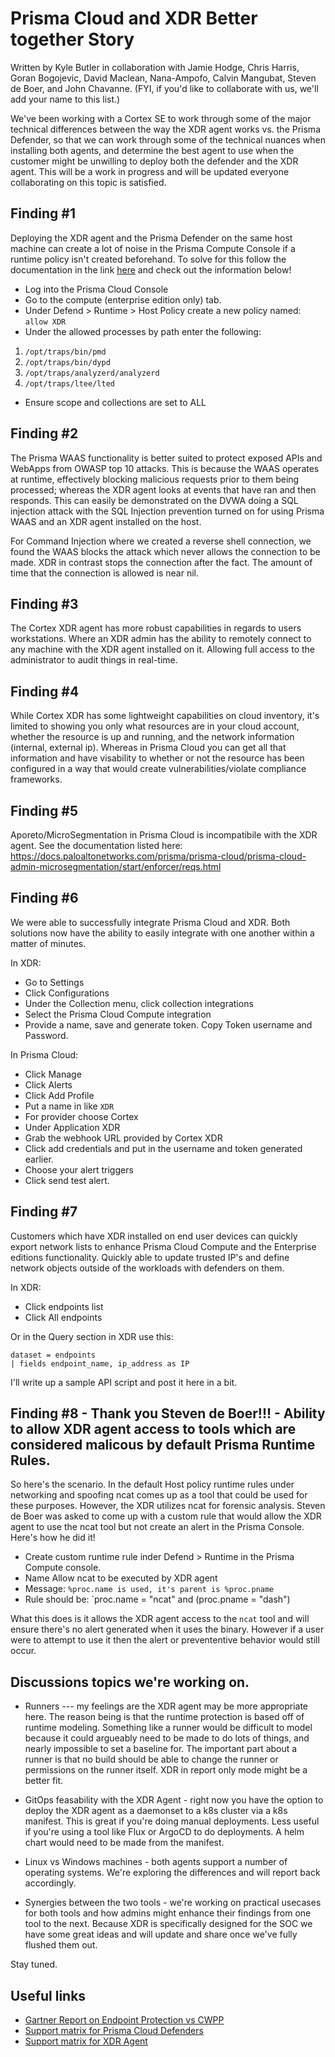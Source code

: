 # Prisma Cloud and XDR Better together Story

Written by Kyle Butler in collaboration with Jamie Hodge, Chris Harris, Goran Bogojevic, David Maclean, Nana-Ampofo, Calvin Mangubat, Steven de Boer, and John Chavanne. (FYI, if you'd like to collaborate with us, we'll add your name to this list.)

We've been working with a Cortex SE to work through some of the major technical differences between the way the XDR agent works vs. the Prisma Defender, so that we can work through some of the technical nuances when installing both agents, and determine the best agent to use when the customer might be unwilling to deploy both the defender and the XDR agent. This will be a work in progress and will be updated everyone collaborating on this topic is satisfied. 


## Finding #1

Deploying the XDR agent and the Prisma Defender on the same host machine can create a lot of noise in the Prisma Compute Console if a runtime policy isn't created beforehand. To solve for this follow the documentation in the link [here](https://docs.paloaltonetworks.com/prisma/prisma-cloud/21-08/prisma-cloud-compute-edition-admin/configure/custom_feeds.html#_custom_feeds_create-a-list-of-trusted-executables) and check out the information below!

* Log into the Prisma Cloud Console
* Go to the compute (enterprise edition only) tab.
* Under Defend > Runtime > Host Policy create a new policy named:  `allow XDR`
* Under the allowed processes by path enter the following:
1. `/opt/traps/bin/pmd`
2. `/opt/traps/bin/dypd` 
3. `/opt/traps/analyzerd/analyzerd` 
4. `/opt/traps/ltee/lted`
* Ensure scope and collections are set to ALL

## Finding #2

The Prisma WAAS functionality is better suited to protect exposed APIs and WebApps from OWASP top 10 attacks. This is because the WAAS operates at runtime, effectively blocking malicious requests prior to them being processed; whereas the XDR agent looks at events that have ran and then responds. This can easily be demonstrated on the DVWA doing a SQL injection attack with the SQL Injection prevention turned on for using Prisma WAAS and an XDR agent installed on the host. 

For Command Injection where we created a reverse shell connection, we found the WAAS blocks the attack which never allows the connection to be made. XDR in contrast stops the connection after the fact. The amount of time that the connection is allowed is near nil. 

## Finding #3

The Cortex XDR agent has more robust capabilities in regards to users workstations. Where an XDR admin has the ability to remotely connect to any machine with the XDR agent installed on it. Allowing full access to the administrator to audit things in real-time. 

## Finding #4

While Cortex XDR has some lightweight capabilities on cloud inventory, it's limited to showing you only what resources are in your cloud account, whether the resource is up and running, and the network information (internal, external ip). Whereas in Prisma Cloud you can get all that information and have visability to whether or not the resource has been configured in a way that would create vulnerabilities/violate compliance frameworks. 

## Finding #5 

Aporeto/MicroSegmentation in Prisma Cloud is incompatibile with the XDR agent. See the documentation listed here: https://docs.paloaltonetworks.com/prisma/prisma-cloud/prisma-cloud-admin-microsegmentation/start/enforcer/reqs.html

## Finding #6 

We were able to successfully integrate Prisma Cloud and XDR. Both solutions now have the ability to easily integrate with one another within a matter of minutes. 

In XDR:

* Go to Settings
* Click Configurations
* Under the Collection menu, click collection integrations
* Select the Prisma Cloud Compute integration
* Provide a name, save and generate token. Copy Token username and Password. 

In Prisma Cloud: 

* Click Manage
* Click Alerts
* Click Add Profile
* Put a name in like `XDR`
* For provider choose Cortex
* Under Application XDR 
* Grab the webhook URL provided by Cortex XDR
* Click add credentials and put in the username and token generated earlier. 
* Choose your alert triggers
* Click send test alert. 


## Finding #7

Customers which have XDR installed on end user devices can quickly export network lists to enhance Prisma Cloud Compute and the Enterprise editions functionality. Quickly able to update trusted IP's and define network objects outside of the workloads with defenders on them. 

In XDR: 

* Click endpoints list 
* Click All endpoints

Or in the Query section in XDR use this: 

```
dataset = endpoints
| fields endpoint_name, ip_address as IP
```

I'll write up a sample API script and post it here in a bit. 


## Finding #8 - Thank you Steven de Boer!!! - Ability to allow XDR agent access to tools which are considered malicous by default Prisma Runtime Rules. 

So here's the scenario. In the default Host policy runtime rules under networking and spoofing ncat comes up as a tool that could be used for these purposes. However, the XDR utilizes ncat for forensic analysis. Steven de Boer was asked to come up with a custom rule that would allow the XDR agent to use the ncat tool but not create an alert in the Prisma Console. Here's how he did it!

* Create custom runtime rule inder Defend > Runtime in the Prisma Compute console. 
* Name Allow ncat to be executed by XDR agent
* Message: `%proc.name is used, it's parent is %proc.pname`
* Rule should be: `proc.name = "ncat" and (proc.pname = "dash")

What this does is it allows the XDR agent access to the `ncat` tool and will ensure there's no alert generated when it uses the binary. However if a user were to attempt to use it then the alert or prevententive behavior would still occur. 




## Discussions topics we're working on. 

* Runners --- my feelings are the XDR agent may be more appropriate here. The reason being is that the runtime protection is based off of runtime modeling. Something like a runner would be difficult to model because it could argueably need to be made to do lots of things, and nearly impossible to set a baseline for. The important part about a runner is that no build should be able to change the runner or permissions on the runner itself. XDR in report only mode might be a better fit. 

* GitOps feasability with the XDR Agent - right now you have the option to deploy the XDR agent as a daemonset to a k8s cluster via a k8s manifest. This is great if you're doing manual deployments. Less useful if you're using a tool like Flux or ArgoCD to do deployments. A helm chart would need to be made from the manifest. 

* Linux vs Windows machines - both agents support a number of operating systems. We're exploring the differences and will report back accordingly.

* Synergies between the two tools - we're working on practical usecases for both tools and how admins might enhance their findings from one tool to the next. Because XDR is specifically designed for the SOC we have some great ideas and will update and share once we've fully flushed them out. 

Stay tuned. 

## Useful links

* [Gartner Report on Endpoint Protection vs CWPP](https://www.gartner.com/doc/reprints?id=1-26RQNWUM&ct=210713&st=sb?utm_source=marketo&utm_medium=email&utm_campaign=Global-DA-EN-20-05-04-7010g000001JNCsAAO-P1-Prisma-2020-gartner-market-guide-cwpp)
* [Support matrix for Prisma Cloud Defenders](https://docs.paloaltonetworks.com/prisma/prisma-cloud/prisma-cloud-admin-compute/install/system_requirements.html)
* [Support matrix for XDR Agent](https://docs.paloaltonetworks.com/compatibility-matrix/cortex-xdr/where-can-i-install-the-cortex-xdr-agent) 
